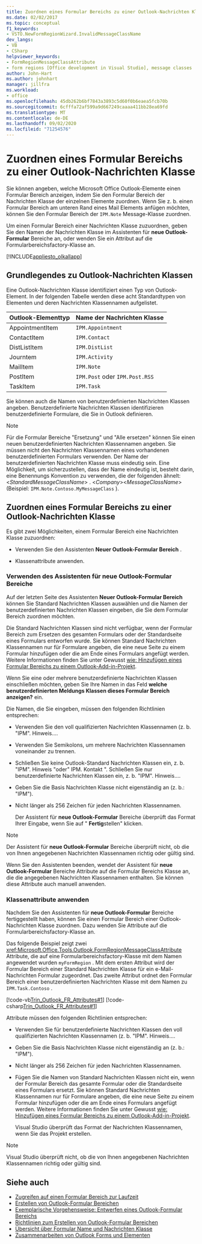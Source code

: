 ```yaml
---
title: Zuordnen eines Formular Bereichs zu einer Outlook-Nachrichten Klasse
ms.date: 02/02/2017
ms.topic: conceptual
f1_keywords:
- VSTO.NewFormRegionWizard.InvalidMessageClassName
dev_langs:
- VB
- CSharp
helpviewer_keywords:
- FormRegionMessageClassAttribute
- form regions [Office development in Visual Studio], message classes
author: John-Hart
ms.author: johnhart
manager: jillfra
ms.workload:
- office
ms.openlocfilehash: 45db262b6bf7843a3893c5d60f0b6eaea5fcb70b
ms.sourcegitcommit: 6cfffa72af599a9d667249caaaa411bb28ea69fd
ms.translationtype: MT
ms.contentlocale: de-DE
ms.lasthandoff: 09/02/2020
ms.locfileid: "71254576"
---
```

# <a name="associate-a-form-region-with-an-outlook-message-class"></a>Zuordnen eines Formular Bereichs zu einer Outlook-Nachrichten Klasse
  Sie können angeben, welche Microsoft Office Outlook-Elemente einen Formular Bereich anzeigen, indem Sie den Formular Bereich der Nachrichten Klasse der einzelnen Elemente zuordnen. Wenn Sie z. b. einen Formular Bereich am unteren Rand eines Mail Elements anfügen möchten, können Sie den Formular Bereich der `IPM.Note` Message-Klasse zuordnen.

 Um einen Formular Bereich einer Nachrichten Klasse zuzuordnen, geben Sie den Namen der Nachrichten Klasse im Assistenten für **neue Outlook-Formular** Bereiche an, oder wenden Sie ein Attribut auf die Formularbereichsfactory-Klasse an.

 [!INCLUDE[appliesto_olkallapp](../vsto/includes/appliesto-olkallapp-md.md)]

## <a name="understand-outlook-message-classes"></a>Grundlegendes zu Outlook-Nachrichten Klassen
 Eine Outlook-Nachrichten Klasse identifiziert einen Typ von Outlook-Element. In der folgenden Tabelle werden diese acht Standardtypen von Elementen und deren Nachrichten Klassennamen aufgelistet.

|Outlook-Elementtyp|Name der Nachrichten Klasse|
|-----------------------|------------------------|
|AppointmentItem|`IPM.Appointment`|
|ContactItem|`IPM.Contact`|
|DistListItem|`IPM.DistList`|
|Journtem|`IPM.Activity`|
|MailItem|`IPM.Note`|
|PostItem|`IPM.Post` oder `IPM.Post.RSS`|
| TaskItem|`IPM.Task`|

 Sie können auch die Namen von benutzerdefinierten Nachrichten Klassen angeben. Benutzerdefinierte Nachrichten Klassen identifizieren benutzerdefinierte Formulare, die Sie in Outlook definieren.

> [!NOTE]
> Für die Formular Bereiche "Ersetzung" und "Alle ersetzen" können Sie einen neuen benutzerdefinierten Nachrichten Klassennamen angeben. Sie müssen nicht den Nachrichten Klassennamen eines vorhandenen benutzerdefinierten Formulars verwenden. Der Name der benutzerdefinierten Nachrichten Klasse muss eindeutig sein. Eine Möglichkeit, um sicherzustellen, dass der Name eindeutig ist, besteht darin, eine Benennungs Konvention zu verwenden, die der folgenden ähnelt: \<*StandardMessageClassName*> . \<*Company*>\<*MessageClassName*> (Beispiel: `IPM.Note.Contoso.MyMessageClass` ).

## <a name="associate-a-form-region-with-an-outlook-message-class"></a>Zuordnen eines Formular Bereichs zu einer Outlook-Nachrichten Klasse
 Es gibt zwei Möglichkeiten, einem Formular Bereich eine Nachrichten Klasse zuzuordnen:

- Verwenden Sie den Assistenten **Neuer Outlook-Formular Bereich** .

- Klassenattribute anwenden.

### <a name="use-the-new-outlook-form-region-wizard"></a>Verwenden des Assistenten für neue Outlook-Formular Bereiche
 Auf der letzten Seite des Assistenten **Neuer Outlook-Formular Bereich** können Sie Standard Nachrichten Klassen auswählen und die Namen der benutzerdefinierten Nachrichten Klassen eingeben, die Sie dem Formular Bereich zuordnen möchten.

 Die Standard Nachrichten Klassen sind nicht verfügbar, wenn der Formular Bereich zum Ersetzen des gesamten Formulars oder der Standardseite eines Formulars entworfen wurde. Sie können Standard Nachrichten Klassennamen nur für Formulare angeben, die eine neue Seite zu einem Formular hinzufügen oder die am Ende eines Formulars angefügt werden. Weitere Informationen finden Sie unter Gewusst [wie: Hinzufügen eines Formular Bereichs zu einem Outlook-Add-in-Projekt](../vsto/how-to-add-a-form-region-to-an-outlook-add-in-project.md).

 Wenn Sie eine oder mehrere benutzerdefinierte Nachrichten Klassen einschließen möchten, geben Sie Ihre Namen in das Feld **welche benutzerdefinierten Meldungs Klassen dieses Formular Bereich anzeigen?** ein.

 Die Namen, die Sie eingeben, müssen den folgenden Richtlinien entsprechen:

- Verwenden Sie den voll qualifizierten Nachrichten Klassennamen (z. b. "IPM". Hinweis....

- Verwenden Sie Semikolons, um mehrere Nachrichten Klassennamen voneinander zu trennen.

- Schließen Sie keine Outlook-Standard Nachrichten Klassen ein, z. b. "IPM". Hinweis "oder" IPM. Kontakt ". Schließen Sie nur benutzerdefinierte Nachrichten Klassen ein, z. b. "IPM". Hinweis....

- Geben Sie die Basis Nachrichten Klasse nicht eigenständig an (z. b.: "IPM").

- Nicht länger als 256 Zeichen für jeden Nachrichten Klassennamen.

  Der Assistent für **neue Outlook-Formular** Bereiche überprüft das Format Ihrer Eingabe, wenn Sie auf " **Fertig**stellen" klicken.

> [!NOTE]
> Der Assistent für **neue Outlook-Formular** Bereiche überprüft nicht, ob die von Ihnen angegebenen Nachrichten Klassennamen richtig oder gültig sind.

 Wenn Sie den Assistenten beenden, wendet der Assistent für **neue Outlook-Formular** Bereiche Attribute auf die Formular Bereichs Klasse an, die die angegebenen Nachrichten Klassennamen enthalten. Sie können diese Attribute auch manuell anwenden.

### <a name="apply-class-attributes"></a>Klassenattribute anwenden
 Nachdem Sie den Assistenten für **neue Outlook-Formular** Bereiche fertiggestellt haben, können Sie einen Formular Bereich einer Outlook-Nachrichten Klasse zuordnen. Dazu wenden Sie Attribute auf die Formularbereichsfactory-Klasse an.

 Das folgende Beispiel zeigt zwei <xref:Microsoft.Office.Tools.Outlook.FormRegionMessageClassAttribute> Attribute, die auf eine Formularbereichsfactory-Klasse mit dem Namen angewendet wurden `myFormRegion` . Mit dem ersten Attribut wird der Formular Bereich einer Standard Nachrichten Klasse für ein e-Mail-Nachrichten Formular zugeordnet. Das zweite Attribut ordnet den Formular Bereich einer benutzerdefinierten Nachrichten Klasse mit dem Namen zu `IPM.Task.Contoso` .

 [!code-vb[Trin_Outlook_FR_Attributes#1](../vsto/codesnippet/VisualBasic/Trin_Outlook_FR_Attributes/FormRegion1.vb#1)]
 [!code-csharp[Trin_Outlook_FR_Attributes#1](../vsto/codesnippet/CSharp/Trin_Outlook_FR_Attributes/FormRegion1.cs#1)]

 Attribute müssen den folgenden Richtlinien entsprechen:

- Verwenden Sie für benutzerdefinierte Nachrichten Klassen den voll qualifizierten Nachrichten Klassennamen (z. b. "IPM". Hinweis....

- Geben Sie die Basis Nachrichten Klasse nicht eigenständig an (z. b.: "IPM").

- Nicht länger als 256 Zeichen für jeden Nachrichten Klassennamen.

- Fügen Sie die Namen von Standard Nachrichten Klassen nicht ein, wenn der Formular Bereich das gesamte Formular oder die Standardseite eines Formulars ersetzt. Sie können Standard Nachrichten Klassennamen nur für Formulare angeben, die eine neue Seite zu einem Formular hinzufügen oder die am Ende eines Formulars angefügt werden. Weitere Informationen finden Sie unter Gewusst [wie: Hinzufügen eines Formular Bereichs zu einem Outlook-Add-in-Projekt](../vsto/how-to-add-a-form-region-to-an-outlook-add-in-project.md).

  Visual Studio überprüft das Format der Nachrichten Klassennamen, wenn Sie das Projekt erstellen.

> [!NOTE]
> Visual Studio überprüft nicht, ob die von Ihnen angegebenen Nachrichten Klassennamen richtig oder gültig sind.

## <a name="see-also"></a>Siehe auch
- [Zugreifen auf einen Formular Bereich zur Laufzeit](../vsto/accessing-a-form-region-at-run-time.md)
- [Erstellen von Outlook-Formular Bereichen](../vsto/creating-outlook-form-regions.md)
- [Exemplarische Vorgehensweise: Entwerfen eines Outlook-Formular Bereichs](../vsto/walkthrough-designing-an-outlook-form-region.md)
- [Richtlinien zum Erstellen von Outlook-Formular Bereichen](../vsto/guidelines-for-creating-outlook-form-regions.md)
- [Übersicht über Formular Name und Nachrichten Klasse](/office/vba/outlook/Concepts/Forms/form-name-and-message-class-overview)
- [Zusammenarbeiten von Outlook Forms und Elementen](/office/vba/outlook/Concepts/Forms/how-outlook-forms-and-items-work-together)
